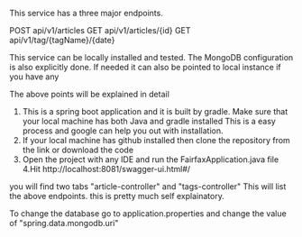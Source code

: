 This service has a three major endpoints. 

POST api/v1/articles
GET api/v1/articles/{id}
GET api/v1/tag/{tagName}/{date}

This service can be locally installed and tested. The MongoDB configuration is also explicitly done. If needed it can also be pointed to local instance if you have any

The above points will be explained in detail

1. This is a spring boot application and it is built by gradle. Make sure that your local machine has both Java and gradle installed
This is a easy process and google can help you out with installation.
2. If your local machine has github installed then clone the repository from the link or download the code 
3. Open the project with any IDE and run the FairfaxApplication.java file
4.Hit http://localhost:8081/swagger-ui.html#/ 

you will find two tabs "article-controller" and "tags-controller"
This will list the above endpoints. this is pretty much self explainatory.

To change the database 
go to application.properties and change the value of "spring.data.mongodb.uri"
